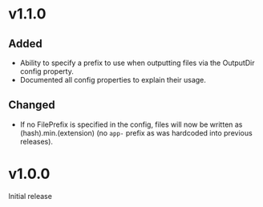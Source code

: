 # v1.1.0
## Added
* Ability to specify a prefix to use when outputting files via the OutputDir config property.
* Documented all config properties to explain their usage.

## Changed
* If no FilePrefix is specified in the config, files will now be written as (hash).min.(extension) (no `app-` prefix as was hardcoded into previous releases).

# v1.0.0
Initial release

